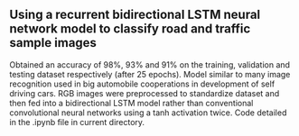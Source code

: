 ## Using a recurrent bidirectional LSTM neural network model to classify road and traffic sample images
Obtained an accuracy of 98%, 93% and 91% on the training, validation and testing dataset respectively (after 25 epochs). 
Model similar to many image recognition used in big automobile cooperations in development of self driving cars.
RGB images were preprocessed to standardize dataset and then fed into a bidirectional LSTM model rather than conventional convolutional neural networks using a tanh activation twice.
Code detailed in the .ipynb file in current directory.
